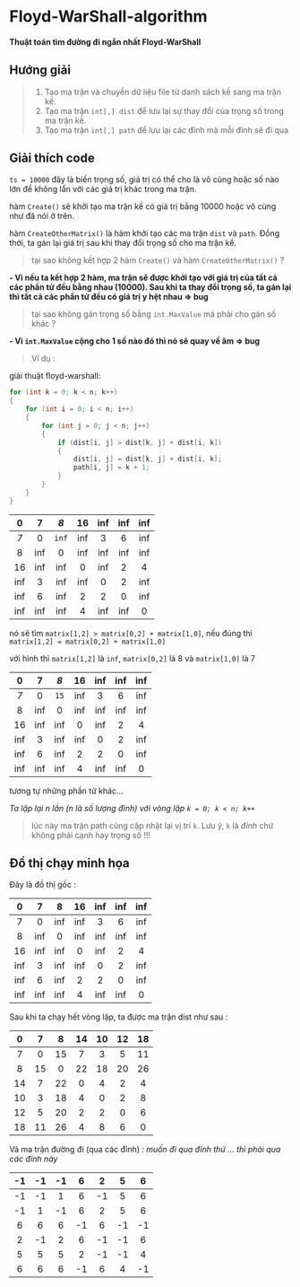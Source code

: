 # Floyd-WarShall-algorithm

#### Thuật toán tìm đường đi ngắn nhất Floyd-WarShall

## Hướng giải

> 1. Tạo ma trận và chuyển dữ liệu file từ danh sách kề sang ma trận kề.
> 2. Tạo ma trận `int[,] dist` để lưu lại sự thay đổi của trọng số trong ma trận kề.
> 3. Tạo ma trận `int[,] path` để lưu lại các đỉnh mà mỗi đỉnh sẽ đi qua

## Giải thích code

`ts = 10000` đây là biến trọng số, giá trị có thể cho là vô cùng hoặc số nào lớn để không lẩn với các giá trị khác trong ma trận.

hàm `Create()` sẽ khởi tạo ma trận kề có giá trị bằng 10000 hoặc vô cùng như đã nói ở trên.

hàm `CreateOtherMatrix()` là hàm khởi tạo các ma trận `dist` và `path`. Đồng thời, ta gán lại giá trị sau khi thay đổi trọng số cho ma trận kề.

> tại sao không kết hợp 2 hàm `Create()` và hàm `CreateOtherMatrix()` ?

**- Vì nếu ta kết hợp 2 hàm, ma trận sẽ được khởi tạo với giá trị của tất cả các phần tử đều bằng nhau (10000). Sau khi ta thay đổi trọng số, ta gán lại thì tất cả các phần tử đều có giá trị y hệt nhau => bug**

> tại sao không gán trọng số bằng `int.MaxValue` mà phải cho gán số khác ?

**- Vì `int.MaxValue` cộng cho 1 số nào đó thì nó sẽ quay về âm => bug**

> Ví dụ :

giải thuật floyd-warshall:

```csharp
for (int k = 0; k < n; k++)
{
    for (int i = 0; i < n; i++)
    {
        for (int j = 0; j < n; j++)
        {
            if (dist[i, j] > dist[k, j] + dist[i, k])
            {
                dist[i, j] = dist[k, j] + dist[i, k];
                path[i, j] = k + 1;
            }
        }
    }
}
```
|0|7|*8*|16|inf|inf|inf|
|:--:|:--:|:--:|:--:|:--:|:--:|:--:|
|*7*|0|`inf`|inf|3|6|inf|
|8|inf|0|inf|inf|inf|inf|
|16|inf|inf|0|inf|2|4|
|inf|3|inf|inf|0|2|inf|
|inf|6|inf|2|2|0|inf|
|inf|inf|inf|4|inf|inf|0|

nó sẽ tìm `matrix[1,2] > matrix[0,2] + matrix[1,0]`, nếu đúng thì `matrix[1,2] = matrix[0,2] + matrix[1,0]`

với hình thì `matrix[1,2]` là `inf`, `matrix[0,2]` là 8 và `matrix[1,0]` là 7

|0|7|*8*|16|inf|inf|inf|
|:--:|:--:|:--:|:--:|:--:|:--:|:--:|
|*7*|0|`15`|inf|3|6|inf|
|8|inf|0|inf|inf|inf|inf|
|16|inf|inf|0|inf|2|4|
|inf|3|inf|inf|0|2|inf|
|inf|6|inf|2|2|0|inf|
|inf|inf|inf|4|inf|inf|0|

tương tự những phần tử khác...

*Ta lặp lại n lần (n là số lượng đỉnh) với vòng lặp `k = 0; k < n; k++`*

> lúc này ma trận path cũng cập nhật lại vị trí `k`. Lưu ý, `k` là *đỉnh* chứ không phải cạnh hay trọng số !!!


## Đồ thị chạy minh họa

Đây là đồ thị gốc : 

|0|7|8|16|inf|inf|inf|
|:--:|:--:|:--:|:--:|:--:|:--:|:--:|
|7|0|inf|inf|3|6|inf|
|8|inf|0|inf|inf|inf|inf|
|16|inf|inf|0|inf|2|4|
|inf|3|inf|inf|0|2|inf|
|inf|6|inf|2|2|0|inf|
|inf|inf|inf|4|inf|inf|0|

Sau khi ta chạy hết vòng lặp, ta được ma trận dist như sau : 

|0|7|8|14|10|12|18|
|:--:|:--:|:--:|:--:|:--:|:--:|:--:|
|7|0|15|7|3|5|11|
|8|15|0|22|18|20|26|
|14|7|22|0|4|2|4|
|10|3|18|4|0|2|8|
|12|5|20|2|2|0|6|
|18|11|26|4|8|6|0|

Và ma trận đường đi (qua các đỉnh) : *muốn đi qua đỉnh thứ ... thì phải qua các đỉnh này*

|-1|-1|-1|6|2|5|6|
|:--:|:--:|:--:|:--:|:--:|:--:|:--:|
|-1|-1|1|6|-1|5|6|
|-1|1|-1|6|2|5|6|
|6|6|6|-1|6|-1|-1|
|2|-1|2|6|-1|-1|6|
|5|5|5|2|-1|-1|4|
|6|6|6|-1|6|4|-1|